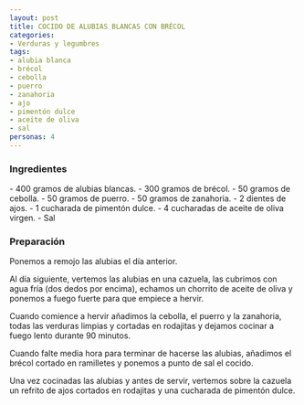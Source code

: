 ```yaml
---
layout: post
title: COCIDO DE ALUBIAS BLANCAS CON BRÉCOL
categories:
- Verduras y legumbres
tags:
- alubia blanca
- brécol
- cebolla
- puerro
- zanahoria
- ajo
- pimentón dulce
- aceite de oliva
- sal
personas: 4 
---
```

<h3>Ingredientes</h3>
- 400 gramos de alubias blancas.
- 300 gramos de brécol.
- 50 gramos de cebolla.
- 50 gramos de puerro.
- 50 gramos de zanahoria.
- 2 dientes de ajos.
- 1 cucharada de pimentón dulce.
- 4 cucharadas de aceite de oliva virgen.
- Sal

<h3>Preparación</h3>
Ponemos a remojo las alubias el día anterior.

Al día siguiente, vertemos las alubias en una cazuela, las cubrimos con agua fría (dos dedos por encima), echamos un chorrito de aceite de oliva y ponemos a fuego fuerte para que empiece a hervir.

Cuando comience a hervir añadimos la cebolla, el puerro y la zanahoria, todas las verduras limpias y cortadas en rodajitas y dejamos cocinar a fuego lento durante 90 minutos.

Cuando falte media hora para terminar de hacerse las alubias, añadimos el brécol cortado en ramilletes y ponemos a punto de sal el cocido.

Una vez cocinadas las alubias y antes de servir, vertemos sobre la cazuela un refrito de ajos cortados en rodajitas y una cucharada de pimentón dulce.